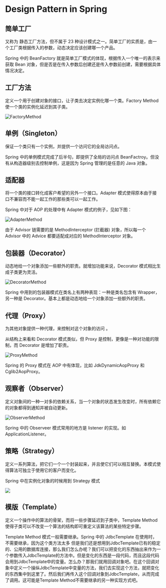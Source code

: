 # Design Pattern in Spring

## 简单工厂

又称为 静态工厂方法，但不属于 23 种设计模式之一。简单工厂的实质是，由一个工厂类根据传入的参数，动态决定应该创建哪一个产品。

Spring 中的 BeanFactory 就是简单工厂模式的体现，根据传入一个唯一的表示来获取 Bean 对象，但是否是在传入参数后创建还是传入参数前创建，需要根据具体情况决定。

## 工厂方法

定义一个用于创建对象的接口，让子类去决定实例化哪一个类。Factory Method 使一个类的实例化延迟到其子类。

![FactoryMethod](../../.gitbook/assets/factorymethod.png)

## 单例（Singleton）

保证一个类只有一个实例，并提供一个访问它的全局访问点。

Spring 中的单例模式完成了后半句，即提供了全局的访问点 BeanFactroy。但没有从构造器级别去控制单例，这是因为 Spring 管理的是任意的 Java 对象。

## 适配器

将一个类的接口转化成客户希望的另外一个接口。Adapter 模式使得原本由于接口不兼容而不能一起工作的那些类可以一起工作。

Spring 中对于 AOP 的处理中有 Adapter 模式的例子，见如下图：

![AdapterMethod](../../.gitbook/assets/adapter.png)

由于 Advisor 链需要的是 MethodInterceptor \(拦截器\) 对象，所以每一个 Advisor 中的 Advice 都要适配成对应的 MethodInterceptor 对象。

## 包装器（Decorator）

动态地给一个对象添加一些额外的职责。就增加功能来说，Decorator 模式相比生成子类更为灵活。

![DecoratorMethod](../../.gitbook/assets/decoratormethod.png)

  
Spring 中用到的包装器模式在类名上有两种表现：一种是类名包含有 Wrapper，另一种是 Decorator。基本上都是动态地给一个对象添加一些额外的职责。

## 代理（Proxy）

为其他对象提供一种代理，来控制对这个对象的访问 。

从结构上来看和 Decorator 模式类似，但 Proxy 是控制，更像是一种对功能的限制，而 Decorator 是增加了职责。

![ProxyMethod](../../.gitbook/assets/proxymethod.png)

Spring 的 Proxy 模式在 AOP 中有体现，比如 JdkDynamicAopProxy 和 Cglib2AopProxy。

## 观察者（Observer）

定义对象间的一种一对多的依赖关系，当一个对象的状态发生改变时，所有依赖它的对象都得到通知并被自动更新。

![ObserverMethod](../../.gitbook/assets/observermethod.png)

Spring 中的 Observeer 模式常用的地方是 listener 的实现。如 ApplicationListener。  


## 策略（Strategy）

定义一系列算法，把它们一个一个封装起来，并且使它们可以相互替换。本模式使得算法可独立于使用它的客户而变化。 

Spring 中在实例化对象的时候用到 Strategy 模式

![](../../.gitbook/assets/strategypattern.webp)

## 模版（Template）

定义一个操作中的算法的骨架，而将一些步骤延迟到子类中，Template Method 使得子类可以不改变一个算法的结构即可重定义该算法的某些特定步骤。

Template Method 模式一般需要继承。Spring 中的 JdbcTemplate 在使用时，不需要继承，因为这个类方法太多 但是我们还是想用到JdbcTemplate已有的稳定的、公用的数据库连接，那么我们怎么办呢？我们可以把变化的东西抽出来作为一个参数传入JdbcTemplate的方法中。但是变化的东西是一段代码，而且这段代码会用到JdbcTemplate中的变量。怎么办？那我们就用回调对象吧。在这个回调对象中定义一个操纵JdbcTemplate中变量的方法，我们去实现这个方法，就把变化的东西集中到这里了。然后我们再传入这个回调对象到JdbcTemplate，从而完成了调用。这可能是Template Method不需要继承的另一种实现方式吧。






















